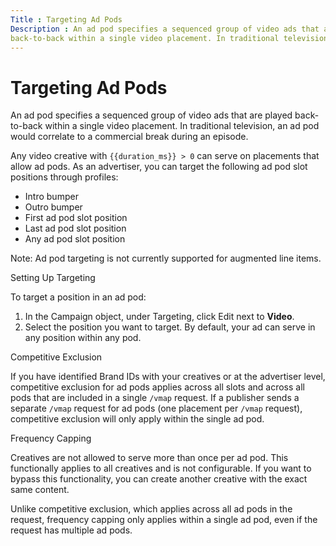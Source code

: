 ```yaml
---
Title : Targeting Ad Pods
Description : An ad pod specifies a sequenced group of video ads that are played
back-to-back within a single video placement. In traditional television,
---
```



# Targeting Ad Pods



An ad pod specifies a sequenced group of video ads that are played
back-to-back within a single video placement. In traditional television,
an ad pod would correlate to a commercial break during an episode.

Any video creative with `{{duration_ms}} > 0` can serve on placements
that allow ad pods. As an advertiser, you can target the following ad
pod slot positions through profiles:

- Intro bumper
- Outro bumper
- First ad pod slot position
- Last ad pod slot position
- Any ad pod slot position



Note: Ad pod targeting is not currently
supported for augmented line items.



Setting Up Targeting

To target a position in an ad pod:

1.  In the Campaign object, under Targeting, click
    Edit next to **Video**.
2.  Select the position you want to target. By default, your ad can
    serve in any position within any pod.

Competitive Exclusion

If you have identified Brand IDs with your creatives or at the
advertiser level, competitive exclusion for ad pods applies across all
slots and across all pods that are included in a single `/vmap` request.
If a publisher sends a separate `/vmap` request for ad pods (one
placement per `/vmap` request), competitive exclusion will only apply
within the single ad pod.

Frequency Capping

Creatives are not allowed to serve more than once per ad pod. This
functionally applies to all creatives and is not configurable. If you
want to bypass this functionality, you can create another creative with
the exact same content.

Unlike competitive exclusion, which applies across all ad pods in the
request, frequency capping only applies within a single ad pod, even if
the request has multiple ad pods.




